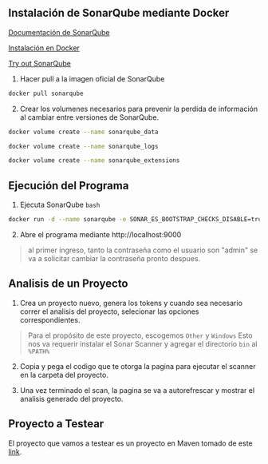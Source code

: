 ## Instalación de SonarQube mediante Docker
[Documentación de SonarQube](https://docs.sonarqube.org/latest/)

[Instalación en Docker](https://docs.sonarqube.org/latest/setup-and-upgrade/install-the-server/)

[Try out SonarQube](https://docs.sonarqube.org/latest/try-out-sonarqube/)

1. Hacer pull a la imagen oficial de SonarQube
```bash
docker pull sonarqube
```
2. Crear los volumenes necesarios para prevenir la perdida de información al cambiar entre versiones de SonarQube.
```bash
docker volume create --name sonarqube_data
```
```bash
docker volume create --name sonarqube_logs
```
```bash
docker volume create --name sonarqube_extensions
```

## Ejecución del Programa
1.  Ejecuta SonarQube ```bash```
```bash
docker run -d --name sonarqube -e SONAR_ES_BOOTSTRAP_CHECKS_DISABLE=true -p 9000:9000 sonarqube:latest
```
2. Abre el programa mediante http://localhost:9000
> al primer ingreso, tanto la contraseña como el usuario son "admin" se va a solicitar cambiar la contraseña pronto despues.

## Analisis de un Proyecto
1. Crea un proyecto nuevo, genera los tokens y cuando sea necesario correr el analisis del proyecto, selecionar las opciones correspondientes.
> Para el propósito de este proyecto, escogemos ```Other``` y ```Windows```
> Esto nos va requerir instalar el Sonar Scanner y agregar el directorio ```bin``` al ```%PATH%```

2. Copia y pega el codigo que te otorga la pagina para ejecutar el scanner en la carpeta del proyecto.

3. Una vez terminado el scan, la pagina se va a autorefrescar y mostrar el analisis generado del proyecto.

## Proyecto a Testear
El proyecto que vamos a testear es un proyecto en Maven tomado de este [link](https://github.com/SonarSource/sonar-scanning-examples/tree/master/sonarqube-scanner-maven/maven-basic).
